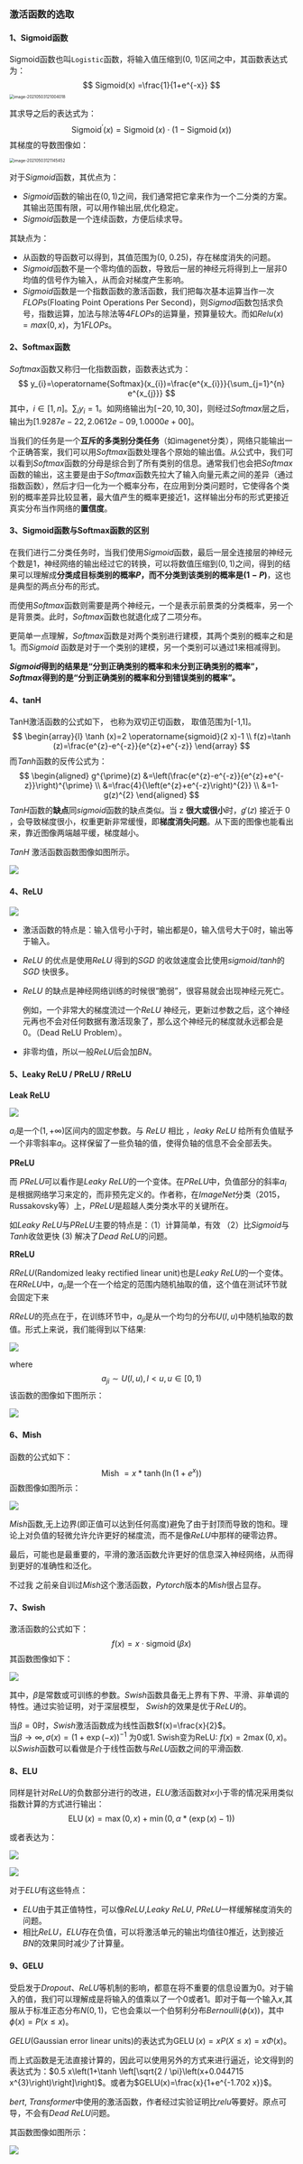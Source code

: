 ### 激活函数的选取

#### 1、Sigmoid函数

Sigmoid函数也叫`Logistic`函数，将输入值压缩到(0, 1)区间之中，其函数表达式为：
$$
Sigmoid(x) =\frac{1}{1+e^{-x}}
$$
<img src="https://files.mdnice.com/user/6935/670659e8-03a1-45fd-a2fc-0283cd3a4831.png" alt="image-20210503121004018" style="zoom:50%;" />

其求导之后的表达式为：
$$
\operatorname{Sigmoid}^{\prime}(x)=\operatorname{Sigmoid}(x) \cdot(1-\operatorname{Sigmoid}(x))
$$
其梯度的导数图像如：

<img src="https://files.mdnice.com/user/6935/beaa9a40-5d6e-4f89-9867-f35785b72f63.png" alt="image-20210503121145452" style="zoom:50%;" />

对于$Sigmoid$函数，其优点为：

- $Sigmoid$函数的输出在$(0,1)$之间，我们通常把它拿来作为一个二分类的方案。其输出范围有限，可以用作输出层,优化稳定。
- $Sigmoid$函数是一个连续函数，方便后续求导。

其缺点为：

- 从函数的导函数可以得到，其值范围为(0, 0.25)，存在梯度消失的问题。
- $Sigmoid$函数不是一个零均值的函数，导致后一层的神经元将得到上一层非$0$均值的信号作为输入，从而会对梯度产生影响。
- $Sigmoid$函数是一个指数函数的激活函数，我们把每次基本运算当作一次$FLOPs$(Floating Point Operations Per Second)，则$Sigmod$函数包括求负号，指数运算，加法与除法等4$FLOPs$的运算量，预算量较大。而如$Relu(x)=max(0, x)$，为$1FLOPs$。

#### 2、Softmax函数

$Softmax$函数又称归一化指数函数，函数表达式为：
$$
y_{i}=\operatorname{Softmax}(x_{i})=\frac{e^{x_{i}}}{\sum_{j=1}^{n} e^{x_{j}}}
$$
其中，$i \in [1, n]$。$\sum_{i} y_{i}=1$。如网络输出为$[-20, 10, 30]$，则经过$Softmax$层之后，输出为$[1.9287e-22, 2.0612e-09, 1.0000e+00]$。

当我们的任务是一个**互斥的多类别分类任务**（如imagenet分类），网络只能输出一个正确答案，我们可以用$Softmax$函数处理各个原始的输出值。从公式中，我们可以看到$Softmax$函数的分母是综合到了所有类别的信息。通常我们也会把$Softmax$函数的输出，这主要是由于$Softmax$函数先拉大了输入向量元素之间的差异（通过指数函数），然后才归一化为一个概率分布，在应用到分类问题时，它使得各个类别的概率差异比较显著，最大值产生的概率更接近$1$，这样输出分布的形式更接近真实分布当作网络的**置信度**。

#### 3、Sigmoid函数与Softmax函数的区别

在我们进行二分类任务时，当我们使用$Sigmoid$函数，最后一层全连接层的神经元个数是$1$，神经网络的输出经过它的转换，可以将数值压缩到$(0,1)$之间，得到的结果可以理解成**分类成目标类别的概率$P$，而不分类到该类别的概率是$(1 - P)$**，这也是典型的两点分布的形式。

而使用$Softmax$函数则需要是两个神经元，一个是表示前景类的分类概率，另一个是背景类。此时，$Softmax$函数也就退化成了二项分布。

更简单一点理解，$Softmax$函数是对两个类别进行建模，其两个类别的概率之和是$1$。而$Sigmoid$ 函数是对于一个类别的建模，另一个类别可以通过1来相减得到。

**$Sigmoid$得到的结果是“分到正确类别的概率和未分到正确类别的概率”，$Softmax$得到的是“分到正确类别的概率和分到错误类别的概率”。**



#### 4、tanH

TanH激活函数的公式如下， 也称为双切正切函数， 取值范围为[-1,1]。
$$
\begin{array}{l}
\tanh (x)=2 \operatorname{sigmoid}(2 x)-1 \\
f(z)=\tanh (z)=\frac{e^{z}-e^{-z}}{e^{z}+e^{-z}}
\end{array}
$$
而$Tanh$函数的反传公式为：
$$
\begin{aligned}
g^{\prime}(z) &=\left(\frac{e^{z}-e^{-z}}{e^{z}+e^{-z}}\right)^{\prime} \\
&=\frac{4}{\left(e^{z}+e^{-z}\right)^{2}} \\
&=1-g(z)^{2}
\end{aligned}
$$
$TanH$函数的**缺点**同$sigmoid$函数的缺点类似。当 z **很大或很小**时，𝑔′(𝑧) 接近于 0 ，会导致梯度很小，权重更新非常缓慢，即**梯度消失问题**。从下面的图像也能看出来，靠近图像两端越平缓，梯度越小。

$TanH$ 激活函数函数图像如图所示。

![](../img/62c448c1-45e7-4bfb-9dcb-4a3b6b4aaa32.png)



#### 4、ReLU

![](../img/fa73f9ed-4e9c-454c-b15c-6971aeb793b0.png)

-  激活函数的特点是：输入信号小于时，输出都是0，输入信号大于0时，输出等于输入。

- $ReLU$ 的优点是使用$ReLU$ 得到的$SGD$ 的收敛速度会比使用$sigmoid/tanh$的$SGD$ 快很多。

- $ReLU$ 的缺点是神经网络训练的时候很“脆弱”，很容易就会出现神经元死亡。

  例如，一个非常大的梯度流过一个$ReLU$ 神经元，更新过参数之后，这个神经元再也不会对任何数据有激活现象了，那么这个神经元的梯度就永远都会是$0$。（Dead ReLU Problem）。

- 非零均值，所以一般$ReLU$后会加$BN$。

#### 5、Leaky ReLU / PReLU / RReLU

**Leak ReLU**

![](../img/b1acd7de-9f55-4c73-8039-744e284813c2.png)

$a_{i}$是一个$(1,+\infty)$区间内的固定参数。与 $ReLU$ 相比 ，$leaky$ $ReLU$ 给所有负值赋予一个非零斜率$a_{i}$。这样保留了一些负轴的值，使得负轴的信息不会全部丢失。

**PReLU**

而 $PReLU$可以看作是$Leaky$ $ReLU$的一个变体。在$PReLU$中，负值部分的斜率$a_{i}$是根据网络学习来定的，而非预先定义的。作者称，在$ImageNet$分类（2015，Russakovsky等）上，$PReLU$是超越人类分类水平的关键所在。

如$Leaky$ $ReLU$与$PReLU$主要的特点是：（1）计算简单，有效 （2）比$Sigmoid$与$Tanh$收敛更快 (3) 解决了$Dead$ $ReLU$的问题。

**RReLU**

 $RReLU$(Randomized leaky rectified linear unit)也是$Leaky$  $ReLU$的一个变体。在$RReLU$中，$a_{ji}$是一个在一个给定的范围内随机抽取的值，这个值在测试环节就会固定下来

$RReLU$的亮点在于，在训练环节中，$a_{ji}$是从一个均匀的分布$U(I,u)$中随机抽取的数值。形式上来说，我们能得到以下结果:

![](../img/3f14db3e-4ab5-4406-afbf-1fe1a92d23f5.png)

where
$$
a_{j i} \sim U(l, u), l < u, u \in [0, 1)
$$
该函数的图像如下图所示：


![](../img/280d3e6e-f603-4ee2-b3df-1c653f03fed5.png)

#### 6、Mish

函数的公式如下：
$$
\text { Mish }=x * \tanh \left(\ln \left(1+e^{x}\right)\right)
$$
函数图像如图所示：


![](../img/da17c90a-2be2-42ed-974b-380917b7e87f.png)


$Mish$函数,无上边界(即正值可以达到任何高度)避免了由于封顶而导致的饱和。理论上对负值的轻微允许允许更好的梯度流，而不是像$ReLU$中那样的硬零边界。

最后，可能也是最重要的，平滑的激活函数允许更好的信息深入神经网络，从而得到更好的准确性和泛化。

不过我 之前亲自训过$Mish$这个激活函数，$Pytorch$版本的$Mish$很占显存。

#### 7、Swish

激活函数的公式如下：
$$
f(x)=x \cdot \operatorname{sigmoid}(\beta x)
$$
其函数图像如下：


![](../img/906f6714-c42f-4601-b8a0-3f8e1a8d9c34.png)


其中，$\beta$是常数或可训练的参数。$Swish$函数具备无上界有下界、平滑、非单调的特性。通过实验证明，对于深层模型， $Swish$的效果是优于$ReLU$的。

当$\beta=0$时，$Swish$激活函数成为线性函数$f(x)=\frac{x}{2}$。  
当$\beta \rightarrow \infty, \sigma(x)=(1+\exp (-x))^{-1}$ 为0或1. Swish变为ReLU: $f(x)=2 \max (0, x)$。
以$Swish$函数可以看做是介于线性函数与$ReLU$函数之间的平滑函数.

#### 8、ELU

同样是针对$ReLU$的负数部分进行的改进，$ELU$激活函数对$x$小于零的情况采用类似指数计算的方式进行输出：
$$
\operatorname{ELU}(x)=\max (0, x)+\min (0, \alpha *(\exp (x)-1))
$$

或者表达为：

![](../img/5d5f6dc5-2683-45da-9e4f-b107934e1a79.png)



![](../img/570f6586-ee2b-4a92-a827-7ff757e800eb.png)


对于$ELU$有这些特点：

- $ELU$由于其正值特性，可以像$ReLU$,$Leaky$ $ReLU$, $PReLU$一样缓解梯度消失的问题。
- 相比$ReLU$，$ELU$存在负值，可以将激活单元的输出均值往$0$推近，达到接近$BN$的效果同时减少了计算量。

#### 9、GELU

受启发于$Dropout$、$ReLU$等机制的影响，都意在将不重要的信息设置为0。对于输入的值，我们可以理解成是将输入的值乘以了一个0或者1。即对于每一个输入$x$,其服从于标准正态分布$N(0,1)$，它也会乘以一个伯努利分布$Bernoulli(\phi(x))$，其中$\phi(x)=P(x \leq x)$。

$GELU$(Gaussian error linear units)的表达式为$\operatorname{GELU}(x)=x P(X \leq x)=x \Phi(x)$。

而上式函数是无法直接计算的，因此可以使用另外的方式来进行逼近，论文得到的表达式为：$0.5 x\left(1+\tanh \left[\sqrt{2 / \pi}\left(x+0.044715 x^{3}\right)\right]\right)$。或者为$GELU(x)=\frac{x}{1+e^{-1.702 x}}$。

$bert$, $Transformer$中使用的激活函数，作者经过实验证明比$relu$等要好。原点可导，不会有$Dead$ $ReLU$问题。

其函数图像如图所示：

![](../img/6a166f9e-54c2-40d3-ab8e-13e158606898.png)

